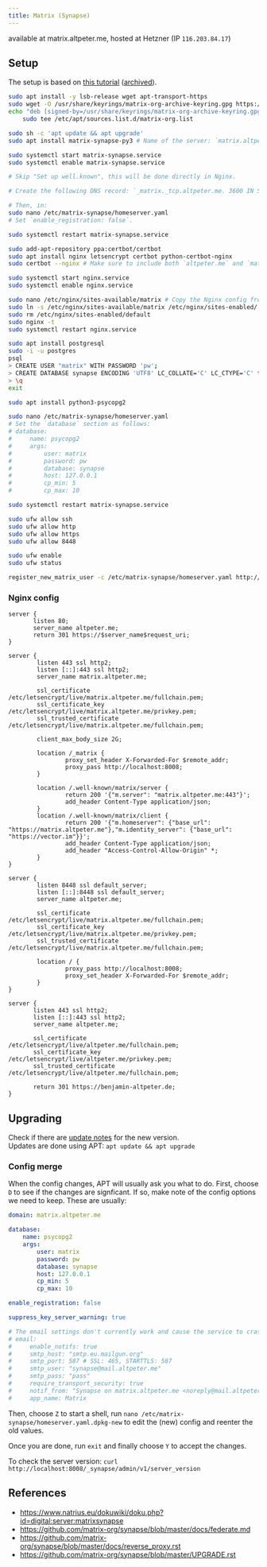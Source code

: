 ```yaml
---
title: Matrix (Synapse)
---
```


available at matrix.altpeter.me, hosted at Hetzner (IP `116.203.84.17`)

## Setup

The setup is based on [this tutorial](https://www.natrius.eu/dokuwiki/doku.php?id=digital:server:matrixsynapse) ([archived](https://web.archive.org/web/20190630102721/https://www.natrius.eu/dokuwiki/doku.php?id=digital:server:matrixsynapse)).

```sh
sudo apt install -y lsb-release wget apt-transport-https
sudo wget -O /usr/share/keyrings/matrix-org-archive-keyring.gpg https://packages.matrix.org/debian/matrix-org-archive-keyring.gpg
echo "deb [signed-by=/usr/share/keyrings/matrix-org-archive-keyring.gpg] https://packages.matrix.org/debian/ $(lsb_release -cs) main" |
    sudo tee /etc/apt/sources.list.d/matrix-org.list

sudo sh -c 'apt update && apt upgrade'
sudo apt install matrix-synapse-py3 # Name of the server: `matrix.altpeter.me`, Report anonymous statistics: Yes

sudo systemctl start matrix-synapse.service
sudo systemctl enable matrix-synapse.service

# Skip "Set up well.known", this will be done directly in Nginx.

# Create the following DNS record: `_matrix._tcp.altpeter.me. 3600 IN SRV 10 5 443 matrix.altpeter.me.`

# Then, in:
sudo nano /etc/matrix-synapse/homeserver.yaml
# Set `enable_registration: false`.

sudo systemctl restart matrix-synapse.service

sudo add-apt-repository ppa:certbot/certbot
sudo apt install nginx letsencrypt certbot python-certbot-nginx
sudo certbot --nginx # Make sure to include both `altpeter.me` and `matrix.altpeter.me`. Cronjob is automatically installed in `/etc/cron.d/certbot`

sudo systemctl start nginx.service
sudo systemctl enable nginx.service

sudo nano /etc/nginx/sites-available/matrix # Copy the Nginx config from below
sudo ln -s /etc/nginx/sites-available/matrix /etc/nginx/sites-enabled/
sudo rm /etc/nginx/sites-enabled/default
sudo nginx -t
sudo systemctl restart nginx.service

sudo apt install postgresql
sudo -i -u postgres
psql
> CREATE USER "matrix" WITH PASSWORD 'pw';
> CREATE DATABASE synapse ENCODING 'UTF8' LC_COLLATE='C' LC_CTYPE='C' template=template0 OWNER "matrix";
> \q
exit

sudo apt install python3-psycopg2

sudo nano /etc/matrix-synapse/homeserver.yaml
# Set the `database` section as follows:
# database:
#     name: psycopg2
#     args:
#         user: matrix
#         password: pw
#         database: synapse
#         host: 127.0.0.1
#         cp_min: 5
#         cp_max: 10

sudo systemctl restart matrix-synapse.service

sudo ufw allow ssh
sudo ufw allow http
sudo ufw allow https
sudo ufw allow 8448

sudo ufw enable
sudo ufw status

register_new_matrix_user -c /etc/matrix-synapse/homeserver.yaml http://localhost:8008
```

### Nginx config

```nginx
server {
       listen 80;
       server_name altpeter.me;
       return 301 https://$server_name$request_uri;
}

server {
        listen 443 ssl http2;
        listen [::]:443 ssl http2;
        server_name matrix.altpeter.me;

        ssl_certificate /etc/letsencrypt/live/matrix.altpeter.me/fullchain.pem;
        ssl_certificate_key /etc/letsencrypt/live/matrix.altpeter.me/privkey.pem;
        ssl_trusted_certificate /etc/letsencrypt/live/matrix.altpeter.me/fullchain.pem;

        client_max_body_size 2G;

        location /_matrix {
                proxy_set_header X-Forwarded-For $remote_addr;
                proxy_pass http://localhost:8008;
        }

        location /.well-known/matrix/server {
                return 200 '{"m.server": "matrix.altpeter.me:443"}';
                add_header Content-Type application/json;
        }
        location /.well-known/matrix/client {
                return 200 '{"m.homeserver": {"base_url": "https://matrix.altpeter.me"},"m.identity_server": {"base_url": "https://vector.im"}}';
                add_header Content-Type application/json;
                add_header "Access-Control-Allow-Origin" *;
        }
}

server {
        listen 8448 ssl default_server;
        listen [::]:8448 ssl default_server;
        server_name altpeter.me;

        ssl_certificate /etc/letsencrypt/live/matrix.altpeter.me/fullchain.pem;
        ssl_certificate_key /etc/letsencrypt/live/matrix.altpeter.me/privkey.pem;
        ssl_trusted_certificate /etc/letsencrypt/live/matrix.altpeter.me/fullchain.pem;

        location / {
                proxy_pass http://localhost:8008;
                proxy_set_header X-Forwarded-For $remote_addr;
        }
}

server {
       listen 443 ssl http2;
       listen [::]:443 ssl http2;
       server_name altpeter.me;

       ssl_certificate /etc/letsencrypt/live/altpeter.me/fullchain.pem;
       ssl_certificate_key /etc/letsencrypt/live/altpeter.me/privkey.pem;
       ssl_trusted_certificate /etc/letsencrypt/live/altpeter.me/fullchain.pem;
       
       return 301 https://benjamin-altpeter.de;
}
```

## Upgrading

Check if there are [update notes](https://github.com/matrix-org/synapse/blob/master/UPGRADE.rst) for the new version.  
Updates are done using APT: `apt update && apt upgrade`

### Config merge

When the config changes, APT will usually ask you what to do. First, choose `D` to see if the changes are signficant. If so, make note of the config options we need to keep. These are usually:

```yaml
domain: matrix.altpeter.me

database:
    name: psycopg2
    args:
        user: matrix
        password: pw
        database: synapse
        host: 127.0.0.1
        cp_min: 5
        cp_max: 10

enable_registration: false

suppress_key_server_warning: true

# The email settings don't currently work and cause the service to crash on startup for some reason. :(
# email:
#     enable_notifs: true 
#     smtp_host: "smtp.eu.mailgun.org"
#     smtp_port: 587 # SSL: 465, STARTTLS: 587
#     smtp_user: "synapse@mail.altpeter.me"
#     smtp_pass: "pass"
#     require_transport_security: true 
#     notif_from: "Synapse on matrix.altpeter.me <noreply@mail.altpeter.me>"
#     app_name: Matrix
```

Then, choose `Z` to start a shell, run `nano /etc/matrix-synapse/homeserver.yaml.dpkg-new` to edit the (new) config and reenter the old values.

Once you are done, run `exit` and finally choose `Y` to accept the changes.

To check the server version: `curl http://localhost:8008/_synapse/admin/v1/server_version`

## References

* https://www.natrius.eu/dokuwiki/doku.php?id=digital:server:matrixsynapse
* https://github.com/matrix-org/synapse/blob/master/docs/federate.md
* https://github.com/matrix-org/synapse/blob/master/docs/reverse_proxy.rst
* https://github.com/matrix-org/synapse/blob/master/UPGRADE.rst
